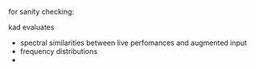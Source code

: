 for sanity checking:

kad evaluates
- spectral similarities between live perfomances and augmented input
- frequency distributions
- 